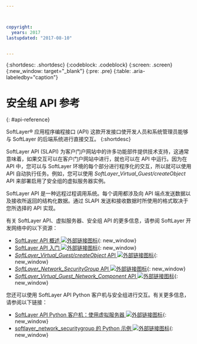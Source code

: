 ```yaml
---



copyright:
  years: 2017
lastupdated: "2017-08-10"


---
```


{:shortdesc: .shortdesc}
{:codeblock: .codeblock}
{:screen: .screen}
{:new_window: target="_blank"}
{:pre: .pre}
{:table: .aria-labeledby="caption"}

# 安全组 API 参考
{: #api-reference} 

SoftLayer&reg; 应用程序编程接口 (API) 这款开发接口使开发人员和系统管理员能够与 SoftLayer 的后端系统进行直接交互。
{:shortdesc}

SoftLayer API (SLAPI) 为客户门户网站中的许多功能部件提供技术支持，这通常意味着，如果交互可以在客户门户网站中进行，就也可以在 API 中运行。因为在 API 中，您可以与 SoftLayer 环境的每个部分进行程序化的交互，所以就可以使用 API 自动执行任务。例如，您可以使用 *SoftLayer_Virtual_Guest/createObject* API 来部署启用了安全组的虚拟服务器实例。

SoftLayer API 是一种远程过程调用系统。每个调用都涉及向 API 端点发送数据以及接收所返回的结构化数据。通过 SLAPI 发送和接收数据时所使用的格式取决于您所选择的 API 实现。 

有关 SoftLayer API、虚拟服务器、安全组 API 的更多信息，请参阅 SoftLayer 开发网络中的以下资源：
* [SoftLayer API 概述 ![外部链接图标](../../icons/launch-glyph.svg "外部链接图标")](https://sldn.softlayer.com/article/softlayer-api-overview){: new_window} 
* [SoftLayer API 入门 ![外部链接图标](../../icons/launch-glyph.svg "外部链接图标")](http://sldn.softlayer.com/article/getting-started){: new_window}
* [*SoftLayer_Virtual_Guest/createObject* API ![外部链接图标](../../icons/launch-glyph.svg "外部链接图标")](http://sldn.softlayer.com/reference/services/SoftLayer_Virtual_Guest/createObject){: new_window}
* [*SoftLayer_Network_SecurityGroup* API ![外部链接图标](../../icons/launch-glyph.svg "外部链接图标")](https://sldn.softlayer.com/reference/services/SoftLayer_Network_SecurityGroup){: new_window}
* [*SoftLayer_Virtual_Guest_Network_Component* API ![外部链接图标](../../icons/launch-glyph.svg "外部链接图标")](http://sldn.softlayer.com/reference/services/SoftLayer_Virtual_Guest_Network_Component){: new_window}

您还可以使用 SoftLayer API Python 客户机与安全组进行交互。有关更多信息，请参阅以下链接：
* [SoftLayer API Python 客户机：使用虚拟服务器 ![外部链接图标](../../icons/launch-glyph.svg "外部链接图标")](http://softlayer-python.readthedocs.io/en/latest/cli/vs.html){: new_window}
* [softlayer_network_securitygroup 的 Python 示例 ![外部链接图标](../../icons/launch-glyph.svg "外部链接图标")](https://softlayer.github.io/classes/softlayer_network_securitygroup/){: new_window}
